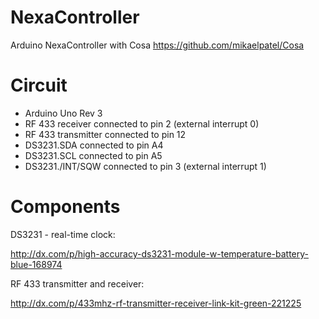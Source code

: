 NexaController
==============

Arduino NexaController with Cosa https://github.com/mikaelpatel/Cosa

Circuit
=======

* Arduino Uno Rev 3
* RF 433 receiver connected to pin 2 (external interrupt 0)
* RF 433 transmitter connected to pin 12
* DS3231.SDA connected to pin A4
* DS3231.SCL connected to pin A5
* DS3231./INT/SQW connected to pin 3 (external interrupt 1)

Components
==========

DS3231 - real-time clock:

http://dx.com/p/high-accuracy-ds3231-module-w-temperature-battery-blue-168974

RF 433 transmitter and receiver:

http://dx.com/p/433mhz-rf-transmitter-receiver-link-kit-green-221225

